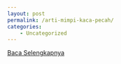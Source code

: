 ```yaml
---
layout: post
permalink: /arti-mimpi-kaca-pecah/
categories:
    - Uncategorized
---
```


[Baca Selengkapnya](/02)